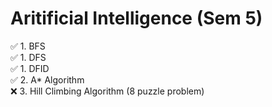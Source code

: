 # Aritificial Intelligence (Sem 5)

✅ 1. BFS<br>
✅ 1. DFS<br>
✅ 1. DFID<br>
✅ 2. A* Algorithm<br>
❌ 3. Hill Climbing Algorithm (8 puzzle problem)<br>
